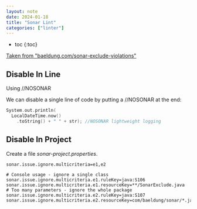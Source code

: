 ```yaml
---
layout: note
date: 2024-01-18
title: "Sonar Lint"
categories: ["linter"]
---
```


- toc
{:toc}

[Taken from "baeldung.com/sonar-exclude-violations"](https://www.baeldung.com/sonar-exclude-violations)

## Disable In Line

Using //NOSONAR

We can disable a single line of code by putting a //NOSONAR at the end:

```c
System.out.println(
  LocalDateTime.now()
    .toString() + " " + str); //NOSONAR lightweight logging
```

## Disable In Project

Create a file *sonar-project.properties*.

```shell
sonar.issue.ignore.multicriteria=e1,e2

# Console usage - ignore a single class
sonar.issue.ignore.multicriteria.e1.ruleKey=java:S106
sonar.issue.ignore.multicriteria.e1.resourceKey=**/SonarExclude.java
# Too many parameters - ignore the whole package
sonar.issue.ignore.multicriteria.e2.ruleKey=java:S107
sonar.issue.ignore.multicriteria.e2.resourceKey=com/baeldung/sonar/*.java
```
